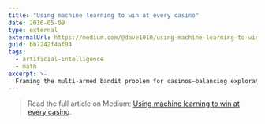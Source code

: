 ```yaml
---
title: "Using machine learning to win at every casino"
date: 2016-05-09
type: external
externalUrl: https://medium.com/@dave1010/using-machine-learning-to-win-at-every-casino-bb7242f4af04
guid: bb7242f4af04
tags:
  - artificial-intelligence
  - math
excerpt: >-
  Framing the multi-armed bandit problem for casinos—balancing exploration, exploitation, and R&D so machine learning investments pay off commercially.
---
```


> Read the full article on Medium: [Using machine learning to win at every casino](https://medium.com/@dave1010/using-machine-learning-to-win-at-every-casino-bb7242f4af04).
